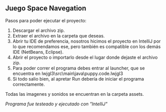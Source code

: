 ## Juego Space Navegation

Pasos para poder ejecutar el proyecto:

1) Descargar el archivo zip.
2) Extraer el archivo en la carpeta que deseas.
3) Abrir tu IDE de preferencia, nosotros hicimos el proyecto en IntelliJ por lo que recomendamos ese, pero también es compatible con los demás IDE (NetBeans, Eclipse).
4) Abrir el proyecto o importarlo desde el lugar donde dejaste el archivo zip.
5) Para poder correr el programa debes entrar al launcher, que se encuentra en lwjgl3\src\main\java\puppy.code.lwjgl3
8) Si todo salio bien, al apretar Run debería de iniciar el programa correctamente.

Todas las imagenes y sonidos se encuentran en la carpeta assets.

*Programa fue testeado y ejecutado con "IntelliJ"*
